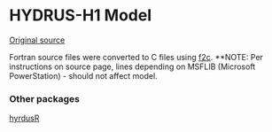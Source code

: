 # HYDRUS-H1 Model

[Original source](https://www.pc-progress.com/en/Default.aspx?h1d-description)

Fortran source files were converted to C files
using [f2c](http://www.netlib.org/f2c/). **NOTE: Per instructions on
source page, lines depending on MSFLIB (Microsoft PowerStation) -
should not affect model.

### Other packages

[hyrdusR](https://github.com/shoebodh/hydrusR)
